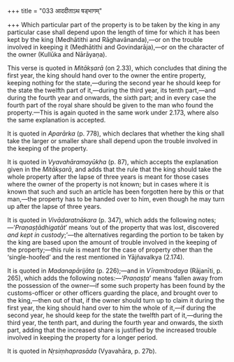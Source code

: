 +++
title = "033 आददीताऽथ षड्भागम्"

+++
Which particular part of the property is to be taken by the king in any
particular case shall depend upon the length of time for which it has
been kept by the king (Medhātithi and Rāghavānanda),—or on the trouble
involved in keeping it (Medhātithi and Govindarāja),—or on the character
of the owner (Kullūka and Nārāyaṇa).

This verse is quoted in *Mitākṣarā* (on 2.33), which concludes that
dining the first year, the king should hand over to the owner the entire
property, keeping nothing for the state,—during the second year he
should keep for the state the twelfth part of it,—during the third year,
its tenth part,—and during the fourth year and onwards, the sixth part;
and in every case the fourth part of the royal share should be given to
the man who found the property.—This is again quoted in the same work
under 2.173, where also the same explanation is accepted.

It is quoted in *Aparārka* (p. 778), which declares that whether the
king shall take the larger or smaller share shall depend upon the
trouble involved in the keeping of the property.

It is quoted in *Vyavahāramayūkha* (p. 87), which accepts the
explanation given in the *Mitākṣarā*, and adds that the rule that the
king should take the whole property after the lapse of three years is
meant for those cases where the owner of the property is not known; but
in cases where it is known that such and such an article has been
forgotten here by this or that man,—the property has to be handed over
to him, even though he may turn up after the lapse of three years.

It is quoted in *Vivādaratnākara* (p. 347), which adds the following
notes;—‘*Praṇaṣṭādhigatāt*’ means ‘out of the property that was lost,
discovered *and kept in custody*;’—the alternatives regarding the
portion to be taken by the king are based upon the amount of trouble
involved in the keeping of the property;—this rule is meant for the case
of property other than the ‘single-hoofed’ and the rest mentioned in
Yājñavalkya (2.174).

It is quoted in *Madanapārijāta* (p. 226);—and in *Vīramitrodaya*
(Rājanīti, p. 265), which adds the following notes:—‘*Praṇaṣṭa*’ means
‘fallen away from the possession of the owner—if some such property has
been found by the customs-officer or other officers guarding the place,
and brought over to the king,—then out of that, if the owner should turn
up to claim it during the first year, the king should hand over to him
the whole of it,—if during the second year, he should keep for the state
the twelfth part of it,—during the third year, the tenth part, and
during the fourth year and onwards, the sixth part, adding that the
increased share is justified by the increased trouble involved in
keeping the property for a longer period.

It is quoted in *Nṛsiṃhaprasāda* (Vyavahāra, p. 27b).


